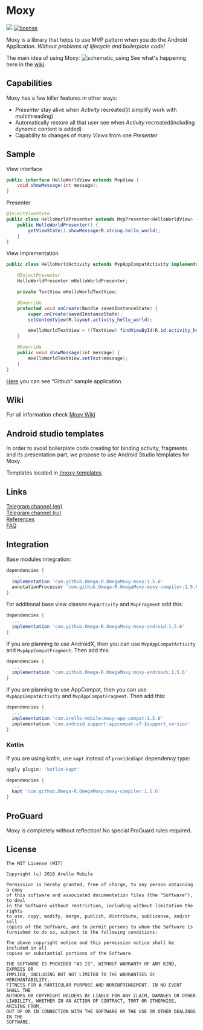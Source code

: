 # Moxy
[![](https://jitpack.io/v/Omega-R/OmegaMoxy.svg)](https://jitpack.io/#Omega-R/OmegaMoxy)
[![license](https://img.shields.io/github/license/mashape/apistatus.svg)](https://opensource.org/licenses/MIT)

Moxy is a library that helps to use MVP pattern when you do the Android Application. _Without problems of lifecycle and boilerplate code!_

The main idea of using Moxy:
![schematic_using](https://habrastorage.org/files/a2e/b51/8b4/a2eb518b465a4df9b47e68794519270d.gif)
See what's happening here in the [wiki](https://github.com/Arello-Mobile/Moxy/wiki).

## Capabilities

Moxy has a few killer features in other ways:
- _Presenter_ stay alive when _Activity_ recreated(it simplify work with multithreading)
- Automatically restore all that user see when _Activity_ recreated(including dynamic content is added)
- Capability to changes of many _Views_ from one _Presenter_

## Sample

View interface
```java
public interface HelloWorldView extends MvpView {
	void showMessage(int message);
}
```
Presenter
```java
@InjectViewState
public class HelloWorldPresenter extends MvpPresenter<HelloWorldView> {
	public HelloWorldPresenter() {
		getViewState().showMessage(R.string.hello_world);
	}
}
```
View implementation
```java
public class HelloWorldActivity extends MvpAppCompatActivity implements HelloWorldView {

	@InjectPresenter
	HelloWorldPresenter mHelloWorldPresenter;

	private TextView mHelloWorldTextView;

	@Override
	protected void onCreate(Bundle savedInstanceState) {
		super.onCreate(savedInstanceState);
		setContentView(R.layout.activity_hello_world);

		mHelloWorldTextView = ((TextView) findViewById(R.id.activity_hello_world_text_view_message));
	}

	@Override
	public void showMessage(int message) {
		mHelloWorldTextView.setText(message);
	}
}
```

[Here](https://github.com/Arello-Mobile/Moxy/tree/master/sample-github) you can see "Github" sample application.

## Wiki
For all information check [Moxy Wiki](https://github.com/Arello-Mobile/Moxy/wiki)

## Android studio templates
In order to avoid boilerplate code creating for binding activity, fragments and its presentation part, we propose to use Android Studio templates for Moxy. 

Templates located in [/moxy-templates](https://github.com/Arello-Mobile/Moxy/tree/master/moxy-templates)

## Links
[Telegram channel (en)](https://telegram.me/moxy_mvp_library)<br />
[Telegram channel (ru)](https://telegram.me/moxy_ru)<br />
[References](https://github.com/Arello-Mobile/Moxy/wiki#references)<br />
[FAQ](https://github.com/Arello-Mobile/Moxy/wiki/FAQ)

## Integration
Base modules integration:
```groovy
dependencies {
  ...
  implementation 'com.github.Omega-R.OmegaMoxy:moxy:1.5.6'
  annotationProcessor 'com.github.Omega-R.OmegaMoxy:moxy-compiler:1.5.6'  
}
```
For additional base view classes `MvpActivity` and `MvpFragment` add this:
```groovy
dependencies {
  ...
  implementation 'com.github.Omega-R.OmegaMoxy:moxy-android:1.5.6'
}
```

If you are planning to use AndroidX, then you can use `MvpAppCompatActivity` and `MvpAppCompatFragment`. Then add this:
```groovy
dependencies {
  ...
  implementation 'com.github.Omega-R.OmegaMoxy:moxy-androidx:1.5.6'
}
```
If you are planning to use AppCompat, then you can use `MvpAppCompatActivity` and `MvpAppCompatFragment`. Then add this:
```groovy
dependencies {
  ...
  implementation 'com.arello-mobile:moxy-app-compat:1.5.6'
  implementation 'com.android.support:appcompat-v7:$support_version'
}
```
### Kotlin
If you are using kotlin, use `kapt` instead of `provided`/`apt` dependency type:
```groovy
apply plugin: 'kotlin-kapt'

dependencies {
  ...
  kapt 'com.github.Omega-R.OmegaMoxy:moxy-compiler:1.5.6'
}
```

## ProGuard
Moxy is completely without reflection! No special ProGuard rules required.

## License
```
The MIT License (MIT)

Copyright (c) 2016 Arello Mobile

Permission is hereby granted, free of charge, to any person obtaining a copy
of this software and associated documentation files (the "Software"), to deal
in the Software without restriction, including without limitation the rights
to use, copy, modify, merge, publish, distribute, sublicense, and/or sell
copies of the Software, and to permit persons to whom the Software is
furnished to do so, subject to the following conditions:

The above copyright notice and this permission notice shall be included in all
copies or substantial portions of the Software.

THE SOFTWARE IS PROVIDED "AS IS", WITHOUT WARRANTY OF ANY KIND, EXPRESS OR
IMPLIED, INCLUDING BUT NOT LIMITED TO THE WARRANTIES OF MERCHANTABILITY,
FITNESS FOR A PARTICULAR PURPOSE AND NONINFRINGEMENT. IN NO EVENT SHALL THE
AUTHORS OR COPYRIGHT HOLDERS BE LIABLE FOR ANY CLAIM, DAMAGES OR OTHER
LIABILITY, WHETHER IN AN ACTION OF CONTRACT, TORT OR OTHERWISE, ARISING FROM,
OUT OF OR IN CONNECTION WITH THE SOFTWARE OR THE USE OR OTHER DEALINGS IN THE
SOFTWARE.
```

